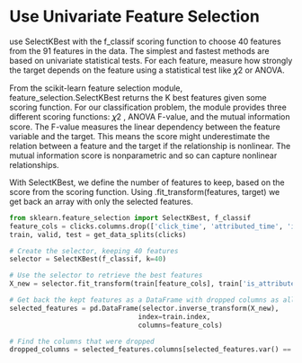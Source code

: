 # Use Univariate Feature Selection
use SelectKBest with the f_classif scoring function to choose 40 features from the 91 features in the data. 
The simplest and fastest methods are based on univariate statistical tests. For each feature, measure how strongly the target depends on the feature using a statistical test like 𝜒2 or ANOVA.

From the scikit-learn feature selection module, feature_selection.SelectKBest returns the K best features given some scoring function. For our classification problem, the module provides three different scoring functions: 𝜒2 , ANOVA F-value, and the mutual information score. The F-value measures the linear dependency between the feature variable and the target. This means the score might underestimate the relation between a feature and the target if the relationship is nonlinear. The mutual information score is nonparametric and so can capture nonlinear relationships.

With SelectKBest, we define the number of features to keep, based on the score from the scoring function. Using .fit_transform(features, target) we get back an array with only the selected features.

```python
from sklearn.feature_selection import SelectKBest, f_classif
feature_cols = clicks.columns.drop(['click_time', 'attributed_time', 'is_attributed'])
train, valid, test = get_data_splits(clicks)

# Create the selector, keeping 40 features
selector = SelectKBest(f_classif, k=40)

# Use the selector to retrieve the best features
X_new = selector.fit_transform(train[feature_cols], train['is_attributed'])

# Get back the kept features as a DataFrame with dropped columns as all 0s
selected_features = pd.DataFrame(selector.inverse_transform(X_new),
                                index=train.index,
                                columns=feature_cols)

# Find the columns that were dropped
dropped_columns = selected_features.columns[selected_features.var() == 0]
```
